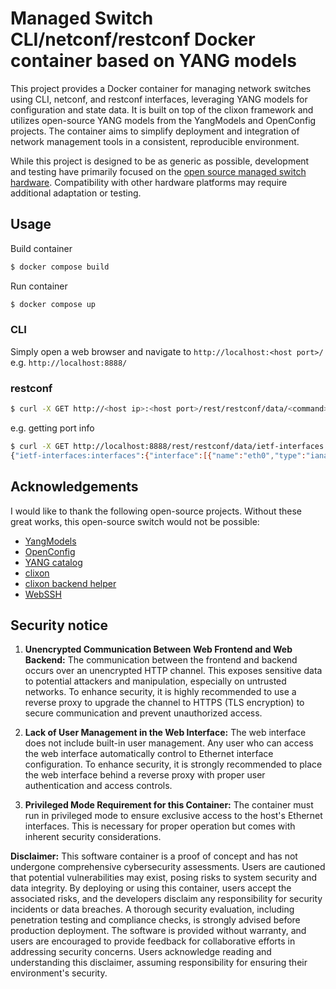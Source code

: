 
# Managed Switch CLI/netconf/restconf Docker container based on YANG models

This project provides a Docker container for managing network switches using CLI, netconf, and restconf interfaces, leveraging YANG models for configuration and state data. It is built on top of the clixon framework and utilizes open-source YANG models from the YangModels and OpenConfig projects. The container aims to simplify deployment and integration of network management tools in a consistent, reproducible environment.

While this project is designed to be as generic as possible, development and testing have primarily focused on the [open source managed switch hardware](https://github.com/AlbrechtL/rpi-managed-switch-4-port). Compatibility with other hardware platforms may require additional adaptation or testing.

## Usage

Build container

```bash
$ docker compose build
```

Run container

```bash
$ docker compose up
```

### CLI

Simply open a web browser and navigate to `http://localhost:<host port>/` e.g. `http://localhost:8888/`

### restconf

```bash
$ curl -X GET http://<host ip>:<host port>/rest/restconf/data/<command>
```

e.g. getting port info

```bash
$ curl -X GET http://localhost:8888/rest/restconf/data/ietf-interfaces:interfaces
{"ietf-interfaces:interfaces":{"interface":[{"name":"eth0","type":"iana-if-type:ethernetCsmacd","enabled":true,"oper-status":"up","phys-address":"82:09:89:a4:02:6a","statistics":{"discontinuity-time":"2025-09-15T19:51:07+00:00","in-octets":"2704","in-unicast-pkts":"2704","in-multicast-pkts":"0","in-discards":0,"in-errors":0,"out-octets":"308","out-unicast-pkts":"308","out-discards":0,"out-errors":0},"ietf-ip:ipv4":{"enabled":true,"forwarding":true,"mtu":1500,"address":[{"ip":"172.21.0.2","prefix-length":16,"origin":"static"}],"neighbor":[{"ip":"172.21.0.1","link-layer-address":"ae:89:d7:81:67:67","origin":"dynamic"}]},"ietf-ip:ipv6":{"enabled":true,"forwarding":false,"mtu":1500,"dup-addr-detect-transmits":1,"autoconf":{"create-global-addresses":true}}},{"name":"lo","type":"iana-if-type:softwareLoopback","enabled":true,"oper-status":"up","phys-address":"00:00:00:00:00:00","statistics":{"discontinuity-time":"2025-09-15T19:51:07+00:00","in-octets":"468","in-unicast-pkts":"468","in-multicast-pkts":"0","in-discards":0,"in-errors":0,"out-octets":"468","out-unicast-pkts":"468","out-discards":0,"out-errors":0},"ietf-ip:ipv4":{"enabled":true,"forwarding":true,"mtu":65535,"address":[{"ip":"127.0.0.1","prefix-length":8,"origin":"static"}]},"ietf-ip:ipv6":{"enabled":true,"forwarding":false,"mtu":65535,"address":[{"ip":"::1","prefix-length":128,"origin":"static","status":"preferred"}],"dup-addr-detect-transmits":1,"autoconf":{"create-global-addresses":true}}}]}}
```

## Acknowledgements

I would like to thank the following open-source projects. Without these great works, this open-source switch would not be possible:  
* [YangModels](https://github.com/YangModels/yang)
* [OpenConfig](https://github.com/openconfig/public)
* [YANG catalog](https://www.yangcatalog.org/YANG-modules/)
* [clixon](https://www.clicon.org/)  
* [clixon backend helper](https://github.com/MontaVista-OpenSourceTechnology/clixon-backend-helper)  
* [WebSSH](https://github.com/huashengdun/webssh)  


## Security notice
1. **Unencrypted Communication Between Web Frontend and Web Backend:**
The communication between the frontend and backend occurs over an unencrypted HTTP channel. This exposes sensitive data to potential attackers and manipulation, especially on untrusted networks. To enhance security, it is highly recommended to use a reverse proxy to upgrade the channel to HTTPS (TLS encryption) to secure communication and prevent unauthorized access.

2. **Lack of User Management in the Web Interface:**
The web interface does not include built-in user management. Any user who can access the web interface automatically control to Ethernet interface configuration. To enhance security, it is strongly recommended to place the web interface behind a reverse proxy with proper user authentication and access controls.

3. **Privileged Mode Requirement for this Container:**
The container must run in privileged mode to ensure exclusive access to the host's Ethernet interfaces. This is necessary for proper operation but comes with inherent security considerations.

**Disclaimer:** This software container is a proof of concept and has not undergone comprehensive cybersecurity assessments. Users are cautioned that potential vulnerabilities may exist, posing risks to system security and data integrity. By deploying or using this container, users accept the associated risks, and the developers disclaim any responsibility for security incidents or data breaches. A thorough security evaluation, including penetration testing and compliance checks, is strongly advised before production deployment. The software is provided without warranty, and users are encouraged to provide feedback for collaborative efforts in addressing security concerns. Users acknowledge reading and understanding this disclaimer, assuming responsibility for ensuring their environment's security.
